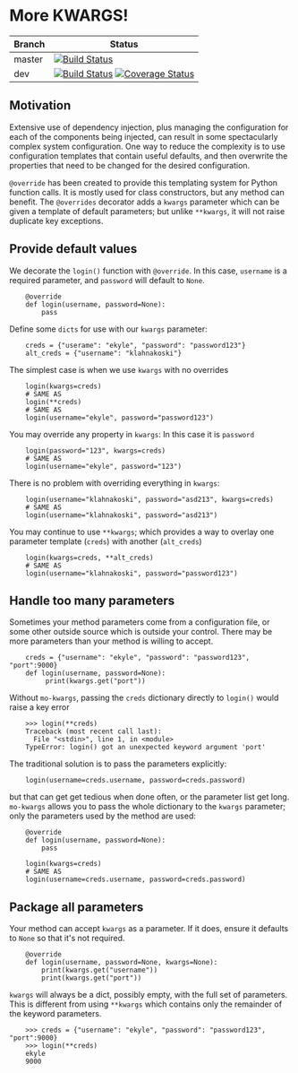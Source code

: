 
# More KWARGS!

|Branch      |Status   |
|------------|---------|
|master      | [![Build Status](https://app.travis-ci.com/klahnakoski/mo-kwargs.svg?branch=master)](https://travis-ci.com/github/klahnakoski/mo-kwargs) |
|dev         | [![Build Status](https://app.travis-ci.com/klahnakoski/mo-kwargs.svg?branch=dev)](https://travis-ci.com/github/klahnakoski/mo-kwargs)  [![Coverage Status](https://coveralls.io/repos/github/klahnakoski/mo-kwargs/badge.svg?branch=dev)](https://coveralls.io/github/klahnakoski/mo-kwargs?branch=dev)  |



## Motivation

Extensive use of dependency injection, plus managing the configuration for each of the components being injected, can result in some spectacularly complex system configuration. One way to reduce the complexity is to use configuration templates that contain useful defaults, and then overwrite the properties that need to be changed for the desired configuration. 

`@override` has been created to provide this templating system for Python function calls. It is mostly used for class constructors, but any method can benefit. The `@overrides` decorator adds a `kwargs` parameter which can be given a template of default parameters; but unlike `**kwargs`, it will not raise duplicate key exceptions.

## Provide default values

We decorate the `login()` function with `@override`. In this case, `username` is a required parameter, and `password` will default to `None`. 

        @override
        def login(username, password=None):
            pass

Define some `dicts` for use with our `kwargs` parameter:

        creds = {"userame": "ekyle", "password": "password123"}
        alt_creds = {"username": "klahnakoski"}


The simplest case is when we use `kwargs` with no overrides

        login(kwargs=creds)
        # SAME AS
        login(**creds)
        # SAME AS
        login(username="ekyle", password="password123")

You may override any property in `kwargs`: In this case it is `password`

        login(password="123", kwargs=creds)
        # SAME AS
        login(username="ekyle", password="123")

There is no problem with overriding everything in `kwargs`:

        login(username="klahnakoski", password="asd213", kwargs=creds)
        # SAME AS
        login(username="klahnakoski", password="asd213")

You may continue to use `**kwargs`; which provides a way to overlay one parameter template (`creds`) with another (`alt_creds`)

        login(kwargs=creds, **alt_creds)
        # SAME AS
        login(username="klahnakoski", password="password123")

## Handle too many parameters

Sometimes your method parameters come from a configuration file, or some other outside source which is outside your control. There may be more parameters than your method is willing to accept.  

        creds = {"username": "ekyle", "password": "password123", "port":9000}
        def login(username, password=None):
             print(kwargs.get("port"))

Without `mo-kwargs`, passing the `creds` dictionary directly to `login()` would raise a key error

        >>> login(**creds)
        Traceback (most recent call last):
          File "<stdin>", line 1, in <module>
        TypeError: login() got an unexpected keyword argument 'port'
            
The traditional solution is to pass the parameters explicitly:

        login(username=creds.username, password=creds.password)

but that can get get tedious when done often, or the parameter list get long. `mo-kwargs` allows you to pass the whole dictionary to the `kwargs` parameter; only the parameters used by the method are used:

        @override
        def login(username, password=None):
            pass
         
        login(kwargs=creds)
        # SAME AS
        login(username=creds.username, password=creds.password)

## Package all parameters

Your method can accept `kwargs` as a parameter. If it does, ensure it defaults to `None` so that it's not required.

        @override
        def login(username, password=None, kwargs=None):
            print(kwargs.get("username"))
            print(kwargs.get("port"))

`kwargs` will always be a dict, possibly empty, with the full set of parameters. This is different from using `**kwargs` which contains only the remainder of the keyword parameters.

        >>> creds = {"username": "ekyle", "password": "password123", "port":9000}
        >>> login(**creds)
        ekyle
        9000
